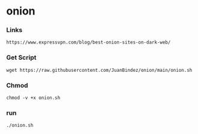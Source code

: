 # onion

### Links
    https://www.expressvpn.com/blog/best-onion-sites-on-dark-web/

### Get Script
    wget https://raw.githubusercontent.com/JuanBindez/onion/main/onion.sh

### Chmod
    chmod -v +x onion.sh

### run
    ./onion.sh
